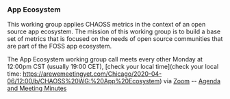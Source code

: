 ### App Ecosystem

This working group applies CHAOSS metrics in the context of an open source app ecosystem. The mission of this working group is to build a base set of metrics that is focused on the needs of open source communities that are part of the FOSS app ecosystem.

The App Ecosystem working group call meets every other Monday at 12:00pm CST (usually 19:00 CET), [check your local time](check your local time: https://arewemeetingyet.com/Chicago/2020-04-06/12:00/b/CHAOSS%20WG:%20App%20Ecosystem) via [Zoom](https://zoom.us/j/4998687533) -- [Agenda and Meeting Minutes](https://docs.google.com/document/d/1HABrco2NGhchPLHK_PvKRsFHEU0fMfpnn0Axacv-OX8/edit)
